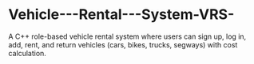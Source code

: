 # Vehicle---Rental---System-VRS-
A C++ role-based vehicle rental system where users can sign up, log in, add, rent, and return vehicles (cars, bikes, trucks, segways) with cost calculation.
